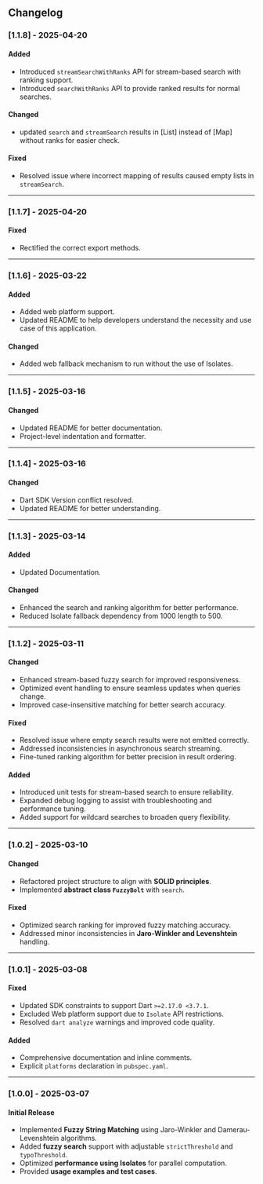 ## Changelog

### [1.1.8] - 2025-04-20

#### Added
- Introduced `streamSearchWithRanks` API for stream-based search with ranking support.
- Introduced `searchWithRanks` API to provide ranked results for normal searches.

#### Changed
- updated `search` and `streamSearch` results in [List<String>] instead of [Map] without ranks for easier check.

#### Fixed
- Resolved issue where incorrect mapping of results caused empty lists in `streamSearch`.

---


### [1.1.7] - 2025-04-20

#### Fixed
- Rectified the correct export methods.
---

### [1.1.6] - 2025-03-22

#### Added
- Added web platform support.
- Updated README to help developers understand the necessity and use case of this application.

#### Changed
- Added web fallback mechanism to run without the use of Isolates.

---

### [1.1.5] - 2025-03-16

#### Changed
- Updated README for better documentation.
- Project-level indentation and formatter.

---

### [1.1.4] - 2025-03-16

#### Changed
- Dart SDK Version conflict resolved.
- Updated README for better understanding.

---

### [1.1.3] - 2025-03-14

#### Added
- Updated Documentation.

#### Changed
- Enhanced the search and ranking algorithm for better performance.
- Reduced Isolate fallback dependency from 1000 length to 500.

---

### [1.1.2] - 2025-03-11

#### Changed
- Enhanced stream-based fuzzy search for improved responsiveness.
- Optimized event handling to ensure seamless updates when queries change.
- Improved case-insensitive matching for better search accuracy.

#### Fixed
- Resolved issue where empty search results were not emitted correctly.
- Addressed inconsistencies in asynchronous search streaming.
- Fine-tuned ranking algorithm for better precision in result ordering.

#### Added
- Introduced unit tests for stream-based search to ensure reliability.
- Expanded debug logging to assist with troubleshooting and performance tuning.
- Added support for wildcard searches to broaden query flexibility.

---

### [1.0.2] - 2025-03-10

#### Changed
- Refactored project structure to align with **SOLID principles**.
- Implemented **abstract class `FuzzyBolt`** with `search`.

#### Fixed
- Optimized search ranking for improved fuzzy matching accuracy.
- Addressed minor inconsistencies in **Jaro-Winkler and Levenshtein** handling.

---

### [1.0.1] - 2025-03-08

#### Fixed
- Updated SDK constraints to support Dart `>=2.17.0 <3.7.1`.
- Excluded Web platform support due to `Isolate` API restrictions.
- Resolved `dart analyze` warnings and improved code quality.

#### Added
- Comprehensive documentation and inline comments.
- Explicit `platforms` declaration in `pubspec.yaml`.

---

### [1.0.0] - 2025-03-07

#### Initial Release
- Implemented **Fuzzy String Matching** using Jaro-Winkler and Damerau-Levenshtein algorithms.
- Added **fuzzy search** support with adjustable `strictThreshold` and `typoThreshold`.
- Optimized **performance using Isolates** for parallel computation.
- Provided **usage examples and test cases**.
